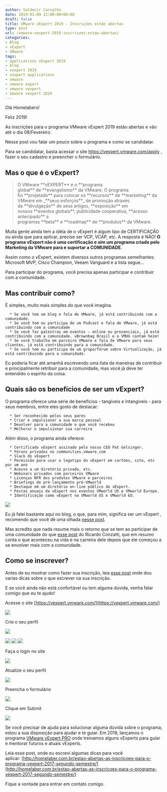 ```yaml
---
author: Valdecir Carvalho
date: 2019-01-09 11:00:00+00:00
draft: false
title: VMware vExpert 2019 - Inscrições estão abertas
type: post
url: /vmware-vexpert-2019-inscricoes-estao-abertas/
categories:
- Blog
- vExpert
- VMware
tags:
- applications vExpert 2019
- blog
- vexpert 2019
- vexpert applications
- vmware
- vmware expert
- vmware vexpert
- vmware vexpert 2019
---
```


Olá Homelabers!

Feliz 2019!

As inscrições para o programa VMware vExpert 2019 estão abertas e vão até o dia 08/Fevereiro.

Nesse post vou falar um pouco sobre o programa e como se candidatar.

Para se candidatar, basta acessar o site https://vexpert.vmware.com/apply , fazer o seu cadastro e preencher o formulário.



## Mas o que é o vExpert?





<blockquote>O VMware **vEXPERT** é o **programa global** de **evangelismo** da VMware. O programa foi **projetado** para colocar os **recursos** de **marketing** da VMware em _**seus esforços**_ de promoção através da **divulgação** de seus artigos, **exposição** em nossos **eventos globais**, publicidade cooperativa, **acesso antecipado** a programas **beta** e **roadmap** de **produtos** da VMware.</blockquote>



Muita gente ainda tem a idéia de o vExpert é algum tipo de CERTIFICAÇÃO ou ainda que para aplicar, precise ser VCP, VCAP, etc. A resposta é NÃO! **O programa vExpert não é uma certificação e sim um programa criado pelo Marketing da VMware para e suportar a COMUNIDADE**.

Assim como o vExpert, existem diversos outros programas semelhantes: Microsoft MVP, Cisco Champion, Veeam Vanguard e a lista segue…

Para participar do programa, você precisa apenas participar e contribuir com a comunidade.



## Mas contribuir como?



É simples, muito mais simples do que você imagina.




      * Se você tem um blog e fala de VMware, já está contribuindo com a comunidade.
      * Se você tem ou participa de um Podcast e fala de VMware, já está contribuindo com a comunidade
      * Se você faz palestras em eventos – online ou presenciais, já está contribuindo com a comunidade. vBrownbag Brasil e o VMUG contam heim!
      * Se você trabalha em parceiro VMware e fala de VMware para seus clientes, já está contribuindo para a comunidade.
      * Se você tem ou participa de um grupo/fórum sobre Virtualização, já está contribuindo para a comunidade.


Eu poderia ficar até amanhã escrevendo uma lista de maneiras de contribuir e principalmente retribuir para a comunidade, mas você já deve ter entendido o espírito da coisa.



## Quais são os benefícios de ser um vExpert?



O programa oferece uma série de benefícios - tangíveis e intangíveis - para seus membros, entre eles gosto de destacar:




      * Ser reconhecido pelos seus pares
      * Criar e impulsionar a sua marca pessoal
      * Devolver para a comunidade o que você recebeu
      * Melhorar e impulsionar sua carreira


Além disso, o programa ainda oferece:


      * Certificado vExpert assinado pelo nosso CEO Pat Gelsinger.
      * Fóruns privados no communities.vmware.com
      * Slack do vExpert
      * Permissão para usar o logotipo do vExpert em cartões, site, etc por um ano
      * Acesso a um diretório privado, etc.
      * Webinars privados com parceiros VMware
      * Licenças NFR dos produtos VMware e parceiros
      * Briefings de pré-lançamento pré-VMworld
      * Destaque em um diretório on-line público do vExpert.
      * Festas anuais da vExpert nos eventos VMworld US e VMworld Europe.
      * Identificação como vExpert na VMworld US e VMworld EU.


![](/imagens/2019/01/VMware-vExpert-Vantagens-644x362.jpeg)




Eu já falei bastante aqui no blog, o que, para mim, significa ser um vExpert , recomendo que você dê uma olhada [nesse post](http://homelaber.com.br/o-que-significa-ser-um-vmware-vexpert/).

Mas acredito que nada resume mais o retorno que se tem ao participar de uma comunidade do que [esse post](https://solutions4crowds.com.br/vou-para-o-vmworld-2018/) do Ricardo Conzatti, que em resumo conta o que aconteceu na vida e na carreira dele depois que ele começou a se envolver mais com a comunidade.



## Como se inscrever?



Antes de eu mostrar como fazer sua inscrição, leia [esse post](http://homelaber.com.br/estao-abertas-as-inscricoes-para-o-programa-vexpert-2017-segundo-semestre/) onde dou varias dicas sobre o que escrever na sua inscrição.

E se você ainda não está confortável ou tem alguma dúvida, venha falar comigo que eu te ajudo!

Acesse o site [https://vexpert.vmware.com/](https://vexpert.vmware.com/)

![](https://i0.wp.com/homelaber.com.br/site/wp-content/uploads/2018/01/como-se-inscrever-programa-vmware-vexpert-1.jpg?resize=600%2C188)


Crie o seu perfil

![](https://i1.wp.com/homelaber.com.br/site/wp-content/uploads/2018/01/como-se-inscrever-programa-vmware-vexpert-2.jpg?resize=600%2C114)


![](https://i1.wp.com/homelaber.com.br/site/wp-content/uploads/2018/01/como-se-inscrever-programa-vmware-vexpert-3.jpg?resize=600%2C253)
![](https://i0.wp.com/homelaber.com.br/site/wp-content/uploads/2018/01/como-se-inscrever-programa-vmware-vexpert-4.jpg?resize=600%2C92)
![](https://i0.wp.com/homelaber.com.br/site/wp-content/uploads/2018/01/como-se-inscrever-programa-vmware-vexpert-7.jpg?resize=600%2C204)


Faça o login no site

![](https://i2.wp.com/homelaber.com.br/site/wp-content/uploads/2018/01/como-se-inscrever-programa-vmware-vexpert-5.jpg?resize=600%2C326)


Atualize o seu perfil

![](https://i1.wp.com/homelaber.com.br/site/wp-content/uploads/2018/01/como-se-inscrever-programa-vmware-vexpert-6.jpg?resize=600%2C326)


Preencha o formulário

![](https://i2.wp.com/homelaber.com.br/site/wp-content/uploads/2018/01/como-se-inscrever-programa-vmware-vexpert-8.jpg?resize=600%2C347)


Clique em Submit

![](https://i1.wp.com/homelaber.com.br/site/wp-content/uploads/2018/01/como-se-inscrever-programa-vmware-vexpert-9.jpg?resize=600%2C138)


Se você precisar de ajuda para solucionar alguma dúvida sobre o programa, estou a sua disposição para ajudar e te guiar. Em 2018, lançamos o programa [VMware vExpert PRO](https://blogs.vmware.com/vexpert/2018/10/10/vmware-vexpert-pro-program-launch/) onde treinamos alguns vExperts para guiar e mentorar futuros e atuais vExperts.

Leia esse post, onde eu escrevi algumas dicas para você aplicar: [http://homelaber.com.br/estao-abertas-as-inscricoes-para-o-programa-vexpert-2017-segundo-semestre/](http://homelaber.com.br/estao-abertas-as-inscricoes-para-o-programa-vexpert-2017-segundo-semestre/)

Fique a vontade para entrar em contato comigo.
